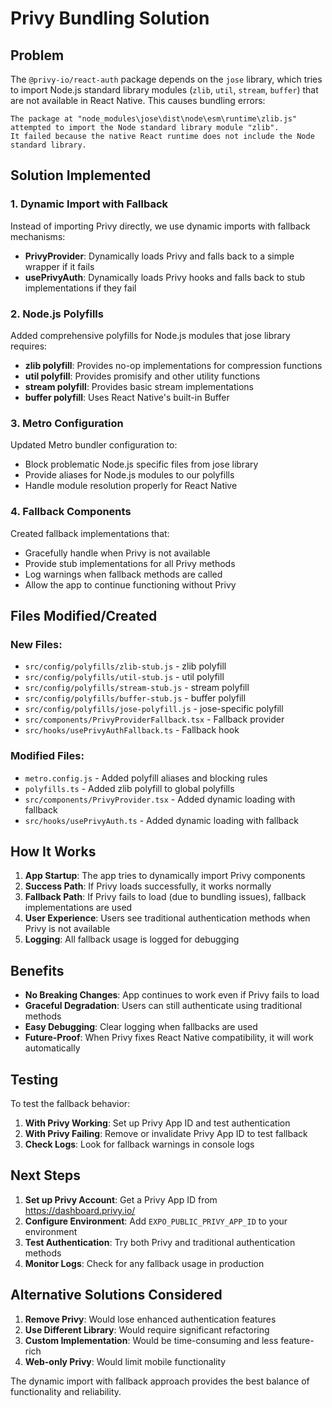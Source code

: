 # Privy Bundling Solution

## Problem
The `@privy-io/react-auth` package depends on the `jose` library, which tries to import Node.js standard library modules (`zlib`, `util`, `stream`, `buffer`) that are not available in React Native. This causes bundling errors:

```
The package at "node_modules\jose\dist\node\esm\runtime\zlib.js" attempted to import the Node standard library module "zlib".
It failed because the native React runtime does not include the Node standard library.
```

## Solution Implemented

### 1. **Dynamic Import with Fallback**
Instead of importing Privy directly, we use dynamic imports with fallback mechanisms:

- **PrivyProvider**: Dynamically loads Privy and falls back to a simple wrapper if it fails
- **usePrivyAuth**: Dynamically loads Privy hooks and falls back to stub implementations if they fail

### 2. **Node.js Polyfills**
Added comprehensive polyfills for Node.js modules that jose library requires:

- **zlib polyfill**: Provides no-op implementations for compression functions
- **util polyfill**: Provides promisify and other utility functions
- **stream polyfill**: Provides basic stream implementations
- **buffer polyfill**: Uses React Native's built-in Buffer

### 3. **Metro Configuration**
Updated Metro bundler configuration to:

- Block problematic Node.js specific files from jose library
- Provide aliases for Node.js modules to our polyfills
- Handle module resolution properly for React Native

### 4. **Fallback Components**
Created fallback implementations that:

- Gracefully handle when Privy is not available
- Provide stub implementations for all Privy methods
- Log warnings when fallback methods are called
- Allow the app to continue functioning without Privy

## Files Modified/Created

### New Files:
- `src/config/polyfills/zlib-stub.js` - zlib polyfill
- `src/config/polyfills/util-stub.js` - util polyfill  
- `src/config/polyfills/stream-stub.js` - stream polyfill
- `src/config/polyfills/buffer-stub.js` - buffer polyfill
- `src/config/polyfills/jose-polyfill.js` - jose-specific polyfill
- `src/components/PrivyProviderFallback.tsx` - Fallback provider
- `src/hooks/usePrivyAuthFallback.ts` - Fallback hook

### Modified Files:
- `metro.config.js` - Added polyfill aliases and blocking rules
- `polyfills.ts` - Added zlib polyfill to global polyfills
- `src/components/PrivyProvider.tsx` - Added dynamic loading with fallback
- `src/hooks/usePrivyAuth.ts` - Added dynamic loading with fallback

## How It Works

1. **App Startup**: The app tries to dynamically import Privy components
2. **Success Path**: If Privy loads successfully, it works normally
3. **Fallback Path**: If Privy fails to load (due to bundling issues), fallback implementations are used
4. **User Experience**: Users see traditional authentication methods when Privy is not available
5. **Logging**: All fallback usage is logged for debugging

## Benefits

- **No Breaking Changes**: App continues to work even if Privy fails to load
- **Graceful Degradation**: Users can still authenticate using traditional methods
- **Easy Debugging**: Clear logging when fallbacks are used
- **Future-Proof**: When Privy fixes React Native compatibility, it will work automatically

## Testing

To test the fallback behavior:

1. **With Privy Working**: Set up Privy App ID and test authentication
2. **With Privy Failing**: Remove or invalidate Privy App ID to test fallback
3. **Check Logs**: Look for fallback warnings in console logs

## Next Steps

1. **Set up Privy Account**: Get a Privy App ID from https://dashboard.privy.io/
2. **Configure Environment**: Add `EXPO_PUBLIC_PRIVY_APP_ID` to your environment
3. **Test Authentication**: Try both Privy and traditional authentication methods
4. **Monitor Logs**: Check for any fallback usage in production

## Alternative Solutions Considered

1. **Remove Privy**: Would lose enhanced authentication features
2. **Use Different Library**: Would require significant refactoring
3. **Custom Implementation**: Would be time-consuming and less feature-rich
4. **Web-only Privy**: Would limit mobile functionality

The dynamic import with fallback approach provides the best balance of functionality and reliability.
